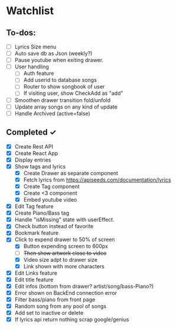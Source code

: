 # Watchlist

## To-dos:

- [ ] Lyrics Size menu
- [ ] Auto save db as Json (weekly?)
- [ ] Pause youtube when exiting drawer.
- [ ] User handling
    - [ ] Auth feature
    - [ ] Add userid to database songs
    - [ ] Router to show songbook of user
    - [ ] If visiting user, show CheckAdd as "add"
- [ ] Smoothen drawer transition fold/unfold
- [ ] Update array songs on any kind of update
- [ ] Handle Archived (active=false)
 
## Completed ✓

- [x] Create Rest API
- [x] Create React App
- [x] Display entries
- [x] Show tags and lyrics
    - [x] Create Drawer as separate component
    - [x] Fetch lyrics from https://apiseeds.com/documentation/lyrics
    - [x] Create Tag component
    - [x] Create <3 component
    - [x] Embed youtube video
- [x] Edit Tag feature
- [x] Create Piano/Bass tag
- [x] Handle "isMissing" state with userEffect.
- [x] Check button instead of favorite
- [x] Bookmark feature
- [x] Click to expend drawer to 50% of screen
    - [x] Button expending screen to 600px
    - [ ] ~~Then show artwork close to video~~
    - [x] Video size adpt to drawer size
    - [x] Link shown with more characters
- [x] Edit Links feature
- [x] Edit title feature
- [x] Edit infos (bottom from drawer? artist/song/bass-Piano?)
- [x] Error shown on BackEnd connection error
- [x] Filter bass/piano from front page
- [x] Random song from any pool of songs
- [x] Add set to inactive or delete
- [x] If lyrics api return nothing scrap google/genius